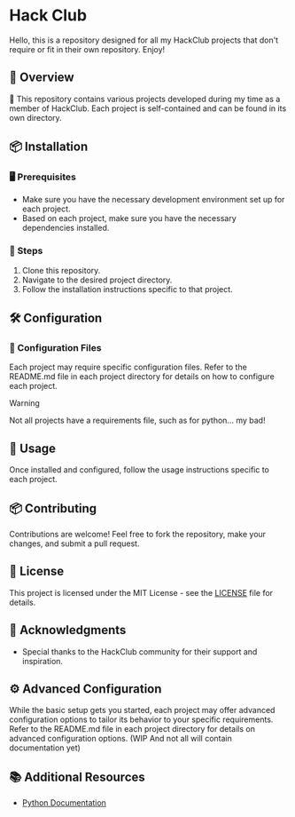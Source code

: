 # Hack Club

Hello, this is a repository designed for all my HackClub projects 
that don't require or fit in their own repository. Enjoy!


## 🎯 Overview
🔗 This repository contains various projects developed during my time as a member of HackClub.
Each project is self-contained and can be found in its own directory.

## 📦 Installation

### 🖥️ Prerequisites
- Make sure you have the necessary development environment set up for each project.
- Based on each project, make sure you have the necessary dependencies installed.

### 🚀 Steps
1. Clone this repository.
2. Navigate to the desired project directory.
3. Follow the installation instructions specific to that project.

## 🛠️ Configuration

### 📄 Configuration Files
Each project may require specific configuration files.
Refer to the README.md file in each project directory for details on how to configure each project.

> [!WARNING]
> Not all projects have a requirements file, such as for python... my bad!

## 🚦 Usage
Once installed and configured, follow the usage instructions specific to each project.

## 📦 Contributing
Contributions are welcome! Feel free to fork the repository, make your changes, and submit a pull request.

## 📜 License
This project is licensed under the MIT License - see the [LICENSE](LICENSE) file for details.

## 📢 Acknowledgments
- Special thanks to the HackClub community for their support and inspiration.

## ⚙️ Advanced Configuration
While the basic setup gets you started, 
each project may offer advanced configuration options to tailor its behavior to your specific requirements.
Refer to the README.md file in each project directory for details on advanced configuration options.
(WIP And not all will contain documentation yet)

## 📚 Additional Resources
- [Python Documentation](https://docs.python.org/)